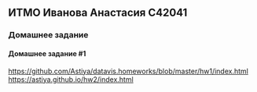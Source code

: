 ## __ИТМО Иванова Анастасия С42041__
### __Домашнее задание__
#### __Домашнее задание__ #1  

https://github.com/Astiya/datavis.homeworks/blob/master/hw1/index.html
https://astiya.github.io/hw2/index.html

